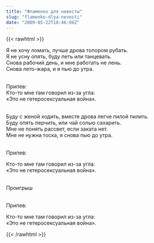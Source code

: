 ```yaml
---
title: "Фламенко для невесты"
slug: "flamenko-dlya-nevesti"
date: "2009-05-22T18:46:06Z"
---
```

{{< rawhtml >}}

<p>Я не хочу ломать, лучше дрова топором рубать.<br />Я не усну опять, буду петь или танцевать.<br />Снова рабочий день, и мне работать не лень.<br />Снова лето-жара, и я пью до утра.</p>
<p><br />Припев:<br />Кто-то мне там говорил из-за угла:<br />«Это не гетеросексуальная война».</p>
<p><br />Буду с женой ходить, вместе дрова легче пилой пилить.<br />Буду опять перчить, или чай солью сахарить.<br />Мне не понять рассвет, если заката нет.<br />Мне не нужна тоска, я снова пью до утра.</p>
<p><br />Припев:</p>
<p>Кто-то мне там говорил из-за угла:<br />«Это не гетеросексуальная война».</p>
<p><br />Проигрыш</p>
<p><br />Припев:</p>
<p>Кто-то мне там говорил из-за угла:<br />«Это не гетеросексуальная война».</p>
{{< /rawhtml >}}
